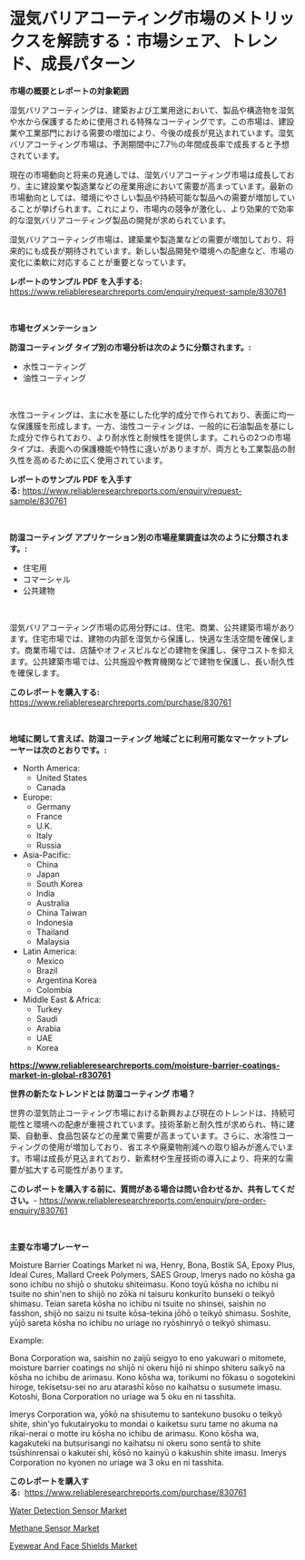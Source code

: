 <p><h1>湿気バリアコーティング市場のメトリックスを解読する：市場シェア、トレンド、成長パターン</h1></p><p><strong>市場の概要とレポートの対象範囲</strong></p>
<p><p>湿気バリアコーティングは、建築および工業用途において、製品や構造物を湿気や水から保護するために使用される特殊なコーティングです。この市場は、建設業や工業部門における需要の増加により、今後の成長が見込まれています。湿気バリアコーティング市場は、予測期間中に7.7％の年間成長率で成長すると予想されています。</p><p>現在の市場動向と将来の見通しでは、湿気バリアコーティング市場は成長しており、主に建設業や製造業などの産業用途において需要が高まっています。最新の市場動向としては、環境にやさしい製品や持続可能な製品への需要が増加していることが挙げられます。これにより、市場内の競争が激化し、より効果的で効率的な湿気バリアコーティング製品の開発が求められています。</p><p>湿気バリアコーティング市場は、建築業や製造業などの需要が増加しており、将来的にも成長が期待されています。新しい製品開発や環境への配慮など、市場の変化に柔軟に対応することが重要となっています。</p></p>
<p><strong>レポートのサンプル PDF を入手する:</strong> <a href="https://www.reliableresearchreports.com/enquiry/request-sample/830761">https://www.reliableresearchreports.com/enquiry/request-sample/830761</a></p>
<p>&nbsp;</p>
<p><strong>市場セグメンテーション</strong></p>
<p><strong>防湿コーティング タイプ別の市場分析は次のように分類されます。:</strong></p>
<p><ul><li>水性コーティング</li><li>油性コーティング</li></ul></p>
<p>&nbsp;</p>
<p><p>水性コーティングは、主に水を基にした化学的成分で作られており、表面に均一な保護膜を形成します。一方、油性コーティングは、一般的に石油製品を基にした成分で作られており、より耐水性と耐候性を提供します。これらの2つの市場タイプは、表面への保護機能や特性に違いがありますが、両方とも工業製品の耐久性を高めるために広く使用されています。</p></p>
<p><strong>レポートのサンプル PDF を入手する:</strong>&nbsp;<a href="https://www.reliableresearchreports.com/enquiry/request-sample/830761">https://www.reliableresearchreports.com/enquiry/request-sample/830761</a></p>
<p>&nbsp;</p>
<p><strong> 防湿コーティング アプリケーション別の市場産業調査は次のように分類されます。:</strong></p>
<p><ul><li>住宅用</li><li>コマーシャル</li><li>公共建物</li></ul></p>
<p>&nbsp;</p>
<p><p>湿気バリアコーティング市場の応用分野には、住宅、商業、公共建築市場があります。住宅市場では、建物の内部を湿気から保護し、快適な生活空間を確保します。商業市場では、店舗やオフィスビルなどの建物を保護し、保守コストを抑えます。公共建築市場では、公共施設や教育機関などで建物を保護し、長い耐久性を確保します。</p></p>
<p><strong>このレポートを購入する:</strong>&nbsp; <a href="https://www.reliableresearchreports.com/purchase/830761">https://www.reliableresearchreports.com/purchase/830761</a></p>
<p>&nbsp;</p>
<p><strong>地域に関して言えば、防湿コーティング 地域ごとに利用可能なマーケットプレーヤーは次のとおりです。:</strong></p>
<p><ul>
    <li>
        North America:
        <ul>
            <li>United States</li>
            <li>Canada</li>
        </ul>
    </li>
    <li>
        Europe:
        <ul>
            <li>Germany</li>
            <li>France</li>
            <li>U.K.</li>
            <li>Italy</li>
            <li>Russia</li>
        </ul>
    </li>
    <li>
        Asia-Pacific:
        <ul>
            <li>China</li>
            <li>Japan</li>
            <li>South Korea</li>
            <li>India</li>
            <li>Australia</li>
            <li>China Taiwan</li>
            <li>Indonesia</li>
            <li>Thailand</li>
            <li>Malaysia</li>
        </ul>
    </li>
    <li>
        Latin America:
        <ul>
            <li>Mexico</li>
            <li>Brazil</li>
            <li>Argentina Korea</li>
            <li>Colombia</li>
        </ul>
    </li>
    <li>
        Middle East & Africa:
        <ul>
            <li>Turkey</li>
            <li>Saudi</li>
            <li>Arabia</li>
            <li>UAE</li>
            <li>Korea</li>
        </ul>
    </li>
    </ul></p>
<p><strong><a href="https://www.reliableresearchreports.com/moisture-barrier-coatings-market-in-global-r830761">https://www.reliableresearchreports.com/moisture-barrier-coatings-market-in-global-r830761</a></strong>&nbsp;</p>
<p><strong>世界の新たなトレンドとは 防湿コーティング 市場？</strong></p>
<p><p>世界の湿気防止コーティング市場における新興および現在のトレンドは、持続可能性と環境への配慮が重視されています。技術革新と耐久性が求められ、特に建築、自動車、食品包装などの産業で需要が高まっています。さらに、水溶性コーティングの使用が増加しており、省エネや廃棄物削減への取り組みが進んでいます。市場は成長が見込まれており、新素材や生産技術の導入により、将来的な需要が拡大する可能性があります。</p></p>
<p><strong>このレポートを購入する前に、質問がある場合は問い合わせるか、共有してください。</strong>- <a href="https://www.reliableresearchreports.com/enquiry/pre-order-enquiry/830761">https://www.reliableresearchreports.com/enquiry/pre-order-enquiry/830761</a></p>
<p>&nbsp;</p>
<p><strong>主要な市場プレーヤー</strong></p>
<p><p>Moisture Barrier Coatings Market ni wa, Henry, Bona, Bostik SA, Epoxy Plus, Ideal Cures, Mallard Creek Polymers, SAES Group, Imerys nado no kōsha ga sono ichibu no shijō o shutoku shiteimasu. Kono toyū kōsha no ichibu ni tsuite no shin'nen to shijō no zōka ni taisuru konkurīto bunseki o teikyō shimasu. Teian sareta kōsha no ichibu ni tsuite no shinsei, saishin no fasshon, shijō no saizu ni tsuite kōsa-tekina jōhō o teikyō shimasu. Soshite, yūjō sareta kōsha no ichibu no uriage no ryōshinryō o teikyō shimasu.</p><p>Example:</p><p>Bona Corporation wa, saishin no zaijū seigyo to eno yakuwari o mitomete, moisture barrier coatings no shijō ni okeru hijō ni shinpo shiteru saikyō na kōsha no ichibu de arimasu. Kono kōsha wa, torikumi no fōkasu o sogotekini hiroge, tekisetsu-sei no aru atarashī kōso no kaihatsu o susumete imasu. Kotoshi, Bona Corporation no uriage wa 5 oku en ni tasshita.</p><p>Imerys Corporation wa, yōkō na shisutemu to santekuno busoku o teikyō shite, shin'yo fukutairyoku to mondai o kaiketsu suru tame no akuma na rikai-nerai o motte iru kōsha no ichibu de arimasu. Kono kōsha wa, kagakuteki na butsurisangi no kaihatsu ni okeru sono sentā to shite tsūshinrensai o kakutei shi, kōsō no kainyū o kakushin shite imasu. Imerys Corporation no kyonen no uriage wa 3 oku en ni tasshita.</p></p>
<p><strong>このレポートを購入する:</strong>&nbsp;&nbsp;<a href="https://www.reliableresearchreports.com/purchase/830761">https://www.reliableresearchreports.com/purchase/830761</a></p>
<p><p><a href="https://changeable-paste-463.notion.site/Water-Detection-Sensor-Market-Share-Evolution-and-Market-Growth-Trends-2024-2031-9cd1d2c02a204f5e888700047468f9f8">Water Detection Sensor Market</a></p><p><a href="https://fuschia-pecorino-a6d.notion.site/Methane-Sensor-Market-The-Key-To-Successful-Business-Strategy-Forecast-Till-2031-fe98a18159cd4ee6b91cb22c8a92f81a">Methane Sensor Market</a></p><p><a href="https://github.com/PeterParrish5/Market-Research-Report-List-4/blob/main/eyewear-and-face-shields-market.md">Eyewear And Face Shields Market</a></p></p>